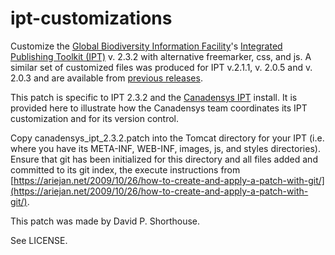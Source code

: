 ipt-customizations
==================

Customize the [Global Biodiversity Information Facility](http://www.gbif.org)'s [Integrated Publishing Toolkit (IPT)](https://github.com/gbif/ipt/releases/tag/ipt-2.3.2) v. 2.3.2 with alternative freemarker, css, and js. A similar set of customized files was produced for IPT v.2.1.1, v. 2.0.5 and v. 2.0.3 and are available from [previous releases](https://github.com/Canadensys/ipt-customization/releases/).

This patch is specific to IPT 2.3.2 and the [Canadensys IPT](http://data.canadensys.net/ipt/) install. It is provided here to illustrate how the Canadensys team coordinates its IPT customization and for its version control.

Copy canadensys_ipt_2.3.2.patch into the Tomcat directory for your IPT (i.e. where you have its META-INF, WEB-INF, images, js, and styles directories). Ensure that git has been initialized for this directory and all files added and committed to its git index, the execute instructions from [https://ariejan.net/2009/10/26/how-to-create-and-apply-a-patch-with-git/](https://ariejan.net/2009/10/26/how-to-create-and-apply-a-patch-with-git/).

This patch was made by David P. Shorthouse.

See LICENSE.
